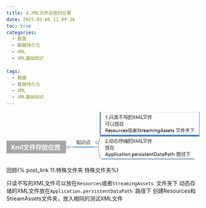 ```yaml
---
title: 4.XML文件存放的位置
date: 2025-03-06 11:09:36
toc: true
categories:
  - 数据
  - 数据持久化
  - XML
  - XML基础知识

tags:
  - 数据
  - 数据持久化
  - XML
  - XML基础知识
---
```


![](4.XML文件存放的位置/file-20250306111106544.png)

回顾{% post_link 11.特殊文件夹 特殊文件夹%}


只读不写的XML文件可以放在`Resources`或者`StreamingAssets `文件夹下
动态存储的XML文件放在`Application.persistentDataPath `路径下
创建Resources和StreamAssets文件夹，放入相同的测试XML文件